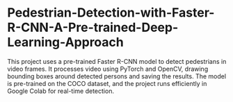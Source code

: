 # Pedestrian-Detection-with-Faster-R-CNN-A-Pre-trained-Deep-Learning-Approach
This project uses a pre-trained Faster R-CNN model to detect pedestrians in video frames. It processes video using PyTorch and OpenCV, drawing bounding boxes around detected persons and saving the results. The model is pre-trained on the COCO dataset, and the project runs efficiently in Google Colab for real-time detection.
